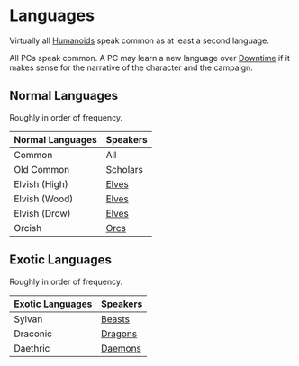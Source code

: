 # Languages

Virtually all [Humanoids](../../../../Resources%20for%20GMs/Creature%20Types/Humanoid.md) speak common as at least a second language.

All PCs speak common. A PC may learn a new language over [Downtime](../../../../Game%20Procedures/Exploration/Downtime.md) if it makes sense for the narrative of the character and the campaign.

## Normal Languages

Roughly in order of frequency.

| Normal Languages | Speakers             |
| ---------------- | -------------------- |
| Common           | All                  |
| Old Common       | Scholars             |
| Elvish (High)    | [Elves](../Elves.md) |
| Elvish (Wood)    | [Elves](../Elves.md) |
| Elvish (Drow)    | [Elves](../Elves.md) |
| Orcish           | [Orcs](../Orcs.md)   |

## Exotic Languages

Roughly in order of frequency.

| Exotic Languages | Speakers                                                                |
| ---------------- | ----------------------------------------------------------------------- |
| Sylvan           | [Beasts](../../../../Resources%20for%20GMs/Creature%20Types/Beast.md)   |
| Draconic         | [Dragons](../../../../Resources%20for%20GMs/Creature%20Types/Dragon.md) |
| Daethric         | [Daemons](../../../../Resources%20for%20GMs/Creature%20Types/Daemon.md) |
